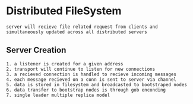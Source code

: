 # Distributed FileSystem

    server will recieve file related request from clients and simultaneously updated across all distributed servers

## Server Creation

    1. a listener is created for a given address
    2. transport will continue to listen for new connections
    3. a recieved connection is handled to recieve incoming messages
    4. each message recieved on a conn is sent to server via channel
    5. data is stored in filesystem and broadcasted to bootstraped nodes
    6. data transfer to bootstrap nodes is through gob enconding
    7. single leader multiple replica model
